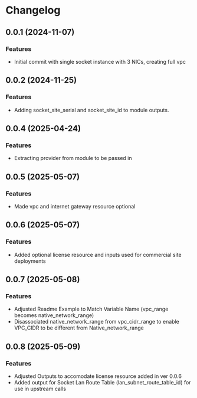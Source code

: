 # Changelog

## 0.0.1 (2024-11-07)

### Features
- Initial commit with single socket instance with 3 NICs, creating full vpc

## 0.0.2 (2024-11-25)

### Features
- Adding socket_site_serial and socket_site_id to module outputs.

## 0.0.4 (2025-04-24)

### Features
- Extracting provider from module to be passed in


## 0.0.5 (2025-05-07)

### Features
- Made vpc and internet gateway resource optional

## 0.0.6 (2025-05-07)

### Features
- Added optional license resource and inputs used for commercial site deployments

## 0.0.7 (2025-05-08)

### Features
- Adjusted Readme Example to Match Variable Name (vpc_range becomes native_network_range)
- Disassociated native_network_range from vpc_cidr_range to enable VPC_CIDR to be different from Native_network_range

## 0.0.8 (2025-05-09)

### Features
- Adjusted Outputs to accomodate license resource added in ver 0.0.6
- Added output for Socket Lan Route Table (lan_subnet_route_table_id) for use in upstream calls